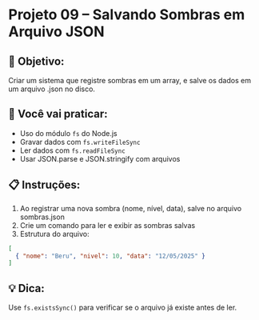 # Projeto 09 – Salvando Sombras em Arquivo JSON

## 🎯 Objetivo:
Criar um sistema que registre sombras em um array, e salve os dados em um arquivo .json no disco.

## 🧠 Você vai praticar:
- Uso do módulo `fs` do Node.js
- Gravar dados com `fs.writeFileSync`
- Ler dados com `fs.readFileSync`
- Usar JSON.parse e JSON.stringify com arquivos

## 📋 Instruções:
1. Ao registrar uma nova sombra (nome, nível, data), salve no arquivo sombras.json
2. Crie um comando para ler e exibir as sombras salvas
3. Estrutura do arquivo:
```json
[
  { "nome": "Beru", "nivel": 10, "data": "12/05/2025" }
]
```

## 💡 Dica:
Use `fs.existsSync()` para verificar se o arquivo já existe antes de ler.
